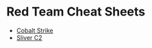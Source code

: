 # Red Team Cheat Sheets


- [Cobalt Strike](https://github.com/wsummerhill/C2_RedTeam_CheatSheet/tree/main/CobaltStrike)
- [Sliver C2](https://github.com/wsummerhill/C2_RedTeam_CheatSheet/tree/main/SliverC2)

